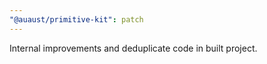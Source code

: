 ```yaml
---
"@auaust/primitive-kit": patch
---
```


Internal improvements and deduplicate code in built project.
